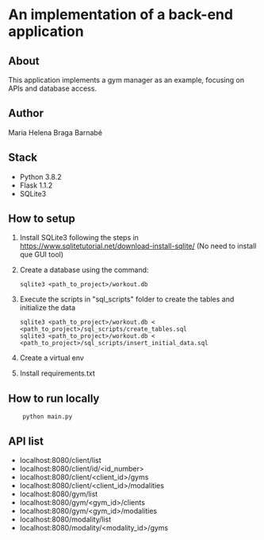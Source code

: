 # An implementation of a back-end application

## About
This application implements a gym manager as an example, focusing on APIs and 
database access.

## Author
Maria Helena Braga Barnabé

## Stack
- Python 3.8.2
- Flask 1.1.2
- SQLite3

## How to setup

1. Install SQLite3 following the steps in https://www.sqlitetutorial.net/download-install-sqlite/ (No need to install que GUI tool)
2. Create a database using the command: 

       sqlite3 <path_to_project>/workout.db
3. Execute the scripts in "sql_scripts" folder to create the tables and initialize the data

       sqlite3 <path_to_project>/workout.db < <path_to_project>/sql_scripts/create_tables.sql
       sqlite3 <path_to_project>/workout.db < <path_to_project>/sql_scripts/insert_initial_data.sql
4. Create a virtual env
5. Install requirements.txt

## How to run locally
        python main.py

## API list
- localhost:8080/client/list
- localhost:8080/client/id/<id_number>
- localhost:8080/client/<client_id>/gyms
- localhost:8080/client/<client_id>/modalities
- localhost:8080/gym/list
- localhost:8080/gym/<gym_id>/clients
- localhost:8080/gym/<gym_id>/modalities
- localhost:8080/modality/list
- localhost:8080/modality/<modality_id>/gyms